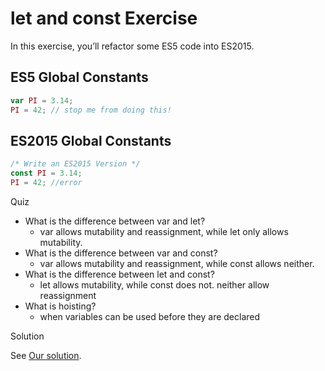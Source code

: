 # let and const Exercise

In this exercise, you’ll refactor some ES5 code into ES2015.

## ES5 Global Constants

```js
var PI = 3.14;
PI = 42; // stop me from doing this!
```

## ES2015 Global Constants

```js
/* Write an ES2015 Version */
const PI = 3.14;
PI = 42; //error
```

Quiz

 - What is the difference between var and let?
	 - var allows mutability and reassignment, while let only allows mutability.
 - What is the difference between var and const?
	 - var allows mutability and reassignment, while const allows neither.
 - What is the difference between let and const?
	 - let allows mutability, while const does not. neither allow reassignment
 - What is hoisting?
	 - when variables can be used before they are declared

Solution

See [Our solution](http://curric.rithmschool.com/springboard/exercises/js-let-const/solution/index.html).


